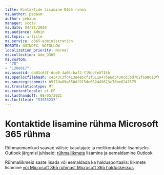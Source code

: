 ```yaml
---
title: Kontaktide lisamine O365 rühma
ms.author: pebaum
author: pebaum
manager: scotv
ms.date: 04/21/2020
ms.audience: Admin
ms.topic: article
ms.service: o365-administration
ROBOTS: NOINDEX, NOFOLLOW
localization_priority: Normal
ms.collection: Adm_O365
ms.custom:
- "78"
- "1200017"
ms.assetid: da91c64f-dce0-4a06-baf2-f19dcfe8716b
ms.openlocfilehash: c4343c3fc413e4ebcf1f311947ba6d5430cd3bd702f698010f6ba20a0ff71280
ms.sourcegitcommit: b5f7da89a650d2915dc652449623c78be6247175
ms.translationtype: MT
ms.contentlocale: et-EE
ms.lasthandoff: 08/05/2021
ms.locfileid: "53936233"
---
```

# <a name="add-contacts-to-a-microsoft-365-group"></a>Kontaktide lisamine rühma Microsoft 365 rühma

Rühmaomanikud saavad väliste kasutajate ja meilikontaktide lisamiseks Outlook järgmisi juhiseid: [rühmaliikmete](https://support.office.com/article/3b650f4a-5c9b-4f94-a1bb-0cca4b1091de?wt.mc_id=add_contacts_group.aspx) lisamine ja eemaldamine Outlook
  
Rühmaliikmeid saate lisada või eemaldada ka haldusportaalis: liikmete lisamine [või Microsoft 365 rühmast Microsoft 365 halduskeskus](/microsoft-365/admin/create-groups/add-or-remove-members-from-groups)